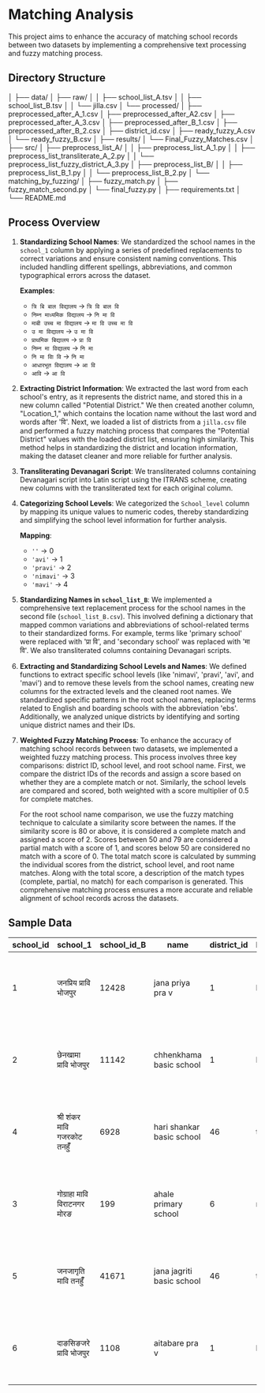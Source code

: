 # Matching Analysis

This project aims to enhance the accuracy of matching school records between two datasets by implementing a comprehensive text processing and fuzzy matching process.

## Directory Structure
│
├── data/
│   ├── raw/
│   │   ├── school_list_A.tsv
│   │   ├── school_list_B.tsv
│   │   └── jilla.csv
│   └── processed/
│       ├── preprocessed_after_A_1.csv
│       ├── preprocessed_after_A2.csv
│       ├── preprocessed_after_A_3.csv
│       ├── preprocessed_after_B_1.csv
│       ├── preprocessed_after_B_2.csv
│       ├── district_id.csv
│       ├── ready_fuzzy_A.csv
│       └── ready_fuzzy_B.csv
│
├── results/
│   └── Final_Fuzzy_Matches.csv
│
├── src/
│   ├── preprocess_list_A/
│   │   ├── preprocess_list_A_1.py
│   │   ├── preprocess_list_transliterate_A_2.py
│   │   └── preprocess_list_fuzzy_district_A_3.py
│   ├── preprocess_list_B/
│   │   ├── preprocess_list_B_1.py
│   │   └── preprocess_list_B_2.py
│   └── matching_by_fuzzing/
│       ├── fuzzy_match.py
│       ├── fuzzy_match_second.py
│       └── final_fuzzy.py
│
├── requirements.txt
│
└── README.md

## Process Overview

1. **Standardizing School Names**:
   We standardized the school names in the `school_1` column by applying a series of predefined replacements to correct variations and ensure consistent naming conventions. This included handling different spellings, abbreviations, and common typographical errors across the dataset.

   **Examples**:
   - `त्रि बि बाल विद्यालय` -> `त्रि वि बाल वि`
   - `निम्न माध्यमिक विद्यालय` -> `नि मा वि`
   - `माबी उच्च मा विद्यालय` -> `मा वि उच्च मा वि`
   - `उ मा विद्यालय` -> `उ मा वि`
   - `प्राथमिक बिद्यालय` -> `प्रा वि`
   - `निम्न मा विद्यालय` -> `नि मा`
   - `नि मा विा वि` -> `नि मा`
   - `आधारभूत विद्यालय` -> `आ वि`
   - `आवि` -> `आ वि`

2. **Extracting District Information**:
   We extracted the last word from each school's entry, as it represents the district name, and stored this in a new column called "Potential District." We then created another column, "Location_1," which contains the location name without the last word and words after 'वि'. Next, we loaded a list of districts from a `jilla.csv` file and performed a fuzzy matching process that compares the "Potential District" values with the loaded district list, ensuring high similarity. This method helps in standardizing the district and location information, making the dataset cleaner and more reliable for further analysis.

3. **Transliterating Devanagari Script**:
   We transliterated columns containing Devanagari script into Latin script using the ITRANS scheme, creating new columns with the transliterated text for each original column.

4. **Categorizing School Levels**:
   We categorized the `School_level` column by mapping its unique values to numeric codes, thereby standardizing and simplifying the school level information for further analysis.

   **Mapping**:
   - `''` -> 0
   - `'avi'` -> 1
   - `'pravi'` -> 2
   - `'nimavi'` -> 3
   - `'mavi'` -> 4

5. **Standardizing Names in `school_list_B`**:
   We implemented a comprehensive text replacement process for the school names in the second file (`school_list_B.csv`). This involved defining a dictionary that mapped common variations and abbreviations of school-related terms to their standardized forms. For example, terms like 'primary school' were replaced with 'प्रा वि', and 'secondary school' was replaced with 'मा वि'. We also transliterated columns containing Devanagari scripts.

6. **Extracting and Standardizing School Levels and Names**:
   We defined functions to extract specific school levels (like 'nimavi', 'pravi', 'avi', and 'mavi') and to remove these levels from the school names, creating new columns for the extracted levels and the cleaned root names. We standardized specific patterns in the root school names, replacing terms related to English and boarding schools with the abbreviation 'ebs'. Additionally, we analyzed unique districts by identifying and sorting unique district names and their IDs.

7. **Weighted Fuzzy Matching Process**:
   To enhance the accuracy of matching school records between two datasets, we implemented a weighted fuzzy matching process. This process involves three key comparisons: district ID, school level, and root school name. First, we compare the district IDs of the records and assign a score based on whether they are a complete match or not. Similarly, the school levels are compared and scored, both weighted with a score multiplier of 0.5 for complete matches. 
   
   For the root school name comparison, we use the fuzzy matching technique to calculate a similarity score between the names. If the similarity score is 80 or above, it is considered a complete match and assigned a score of 2. Scores between 50 and 79 are considered a partial match with a score of 1, and scores below 50 are considered no match with a score of 0. The total match score is calculated by summing the individual scores from the district, school level, and root name matches. Along with the total score, a description of the match types (complete, partial, no match) for each comparison is generated. This comprehensive matching process ensures a more accurate and reliable alignment of school records across the datasets.

## Sample Data

| school_id | school_1                        | school_id_B | name                    | district_id | Matched_District | root_school_name | School_name_transliterated | School_level | school_levels | School_name | Fuzzy_match_score | Match_Type                                               |
|-----------|---------------------------------|-------------|-------------------------|-------------|------------------|------------------|----------------------------|--------------|---------------|-------------|-------------------|----------------------------------------------------------|
| 1         | जनप्रिय प्रावि भोजपुर           | 12428       | jana priya pra v        | 1           | bhojpur          | jana priya       | janapriya                  | प्रावि        | pravi         | जनप्रिय      | 3.0               | District: complete, School level: complete, Root name: complete |
| 2         | छेनखामा प्रावि भोजपुर           | 11142       | chhenkhama basic school | 1           | bhojpur          | chhenkhama       | chenakhama                 | प्रावि        | avi           | छेनखामा      | 2.5               | District: complete, School level: no match, Root name: complete |
| 4         | श्री शंकर मावि गजरकोट तनहुँँ    | 6928        | hari shankar basic school| 46          | tanahun          | hari shankar     | shri shamkara              | मावि          | avi           | श्री शंकर    | 2.0               | District: no match, School level: no match, Root name: complete  |
| 3         | गोग्राहा मावि विराटनगर मोरङ     | 199         | ahale primary school    | 6           | morang           | ahale            | gograha                    | मावि          | pravi         | गोग्राहा      | 1.5               | District: complete, School level: no match, Root name: partial   |
| 5         | जनजागृति मावि तनहुँँ            | 41671       | jana jagriti basic school| 46          | tanahun          | jana jagriti     | janajagrriti               | मावि          | avi           | जनजागृति     | 2.5               | District: complete, School level: no match, Root name: complete |
| 6         | दाङसिङजरे प्रावि भोजपुर         | 1108        | aitabare pra v          | 1           | bhojpur          | aitabare         | da~nasi~najare             | प्रावि        | pravi         | दाङसिङजरे    | 2.0               | District: complete, School level: complete, Root name: partial  |
